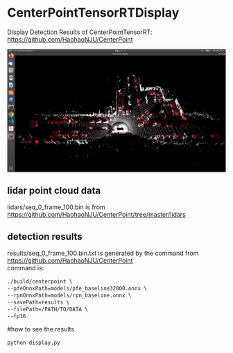 # CenterPointTensorRTDisplay
Display Detection Results of CenterPointTensorRT: https://github.com/HaohaoNJU/CenterPoint

<p align="center"> <img src='20230419161310_detection_results.png' align="center"> </p>

## lidar point cloud data
lidars/seq_0_frame_100.bin is from https://github.com/HaohaoNJU/CenterPoint/tree/master/lidars

## detection results
results/seq_0_frame_100.bin.txt is generated by the command from https://github.com/HaohaoNJU/CenterPoint  
command is:
```
./build/centerpoint \
--pfeOnnxPath=models/pfe_baseline32000.onnx \
--rpnOnnxPath=models/rpn_baseline.onnx \
--savePath=results \
--filePath=/PATH/TO/DATA \
--fp16
```

#how to see the results
```
python display.py
```
